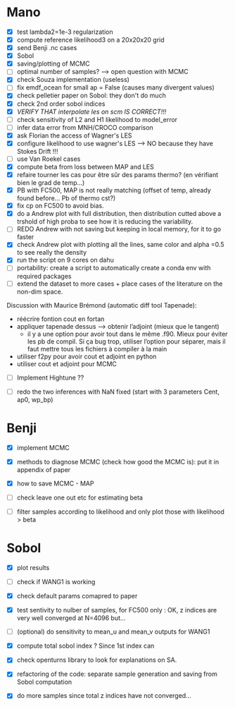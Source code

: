 # Mano
- [X] test lambda2=1e-3 regularization
- [X] compute reference likelihood3 on a 20x20x20 grid
- [X] send Benji .nc cases
- [X] Sobol
- [X] saving/plotting of MCMC
- [ ] optimal number of samples? --> open question with MCMC
- [X] check Souza implementation (useless)
- [ ] fix emdf_ocean for small ap = False (causes many divergent values)
- [X] check pelletier paper on Sobol: they don't do much 
- [X] check 2nd order sobol indices
- [X] *VERIFY THAT interpolate les on scm IS CORRECT!!!*
- [ ] check sensitivity of L2 and H1 likelihood to model_error
- [ ] infer data error from MNH/CROCO comparison 
- [X] ask Florian the access of Wagner's LES
- [X] configure likelihood to use wagner's LES --> NO because they have Stokes Drift !!!
- [ ] use Van Roekel cases
- [X] compute beta from loss between MAP and LES
- [X] refaire tourner les cas pour être sûr des params thermo? (en vérifiant bien le grad de temp...)
- [X] PB with FC500, MAP is not really matching (offset of temp, already found before... Pb of thermo cst?)
- [X] fix cp on FC500 to avoid bias.
- [X] do a Andrew plot with full distribution, then distribution cutted above a trshold of high proba to see how it is reducing the variability. 
- [ ] REDO Andrew with not saving but keeping in local memory, for it to go faster
- [X] check Andrew plot with plotting all the lines, same color and alpha =0.5 to see really the density
- [X] run the script on 9 cores on dahu
- [ ] portability: create a script to automatically create a conda env with required packages 
- [ ] extend the dataset to more cases + place cases of the literature on the non-dim space. 

Discussion with Maurice Brémond (automatic diff tool Tapenade):
- réécrire fontion cout en fortan
- appliquer tapenade dessus --> obtenir l’adjoint (mieux que le tangent)
    - il y a une option pour avoir tout dans le même .f90. Mieux pour éviter les pb de compil. Si ça bug trop, utiliser l’option pour séparer, mais il faut mettre tous les fichiers à compiler à la main
- utiliser f2py pour avoir cout et adjoint en python
- utiliser cout et adjoint pour MCMC
  
- [ ] Implement Hightune ??



- [ ] redo the two inferences with NaN fixed (start with 3 parameters Cent, ap0, wp_bp)

# Benji
- [X] implement MCMC
- [X] methods to diagnose MCMC (check how good the MCMC is): put it in appendix of paper
- [X] how to save MCMC - MAP
- [ ] check leave one out etc for estimating beta
- [ ] filter samples according to likelihood and only plot those with likelihood > beta


# Sobol
- [X] plot results
- [ ] check if WANG1 is working
- [X] check default params comapred to paper
- [X] test sentivity to nulber of samples, for FC500 only : OK, z indices are very well converged at N=4096 but...
- [ ] (optional) do sensitivity to mean_u and mean_v outputs for WANG1
- [X] compute total sobol index ? Since 1st index can 
- [X] check openturns library to look for explanations on SA.   
- [X] refactoring of the code: separate sample generation and saving from Sobol computation
- [X] do more samples since total z indices have not converged...

